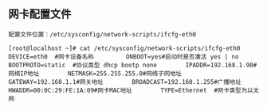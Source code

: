## 网卡配置文件
    配置文件位置：/etc/sysconfig/network-scripts/ifcfg-eth0
`[root@localhost ~]# cat /etc/sysconfig/network-scripts/ifcfg-eth0
DEVICE=eth0  #网卡设备名称        
ONBOOT=yes#启动时是否激活 yes | no       
BOOTPROTO=static  #协议类型 dhcp bootp none       
IPADDR=192.168.1.90#网络IP地址       
NETMASK=255.255.255.0#网络子网地址       
GATEWAY=192.168.1.1#网关地址       
BROADCAST=192.168.1.255#广播地址       
HWADDR=00:0C:29:FE:1A:09#网卡MAC地址       
TYPE=Ethernet  #网卡类型为以太网`
